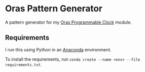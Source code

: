 # Oras Pattern Generator

A pattern generator for my [Oras Programmable Clock](https://github.com/benjiaomodular/Oras) module.

## Requirements
I run this using Python in an [Anaconda](https://www.anaconda.com/) environment.

To install the requirements, run `conda create --name <env> --file requirements.txt`.
